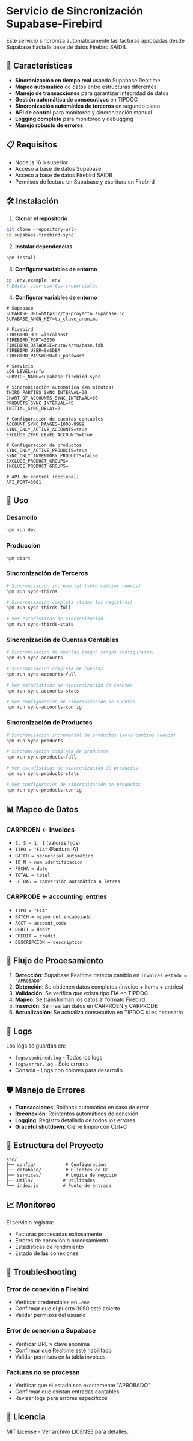 # Servicio de Sincronización Supabase-Firebird

Este servicio sincroniza automáticamente las facturas aprobadas desde Supabase hacia la base de datos Firebird SAIDB.

## 🚀 Características

- **Sincronización en tiempo real** usando Supabase Realtime
- **Mapeo automático** de datos entre estructuras diferentes
- **Manejo de transacciones** para garantizar integridad de datos
- **Gestión automática de consecutivos** en TIPDOC
- **Sincronización automática de terceros** en segundo plano
- **API de control** para monitoreo y sincronización manual
- **Logging completo** para monitoreo y debugging
- **Manejo robusto de errores**

## 📋 Requisitos

- Node.js 16 o superior
- Acceso a base de datos Supabase
- Acceso a base de datos Firebird SAIDB
- Permisos de lectura en Supabase y escritura en Firebird

## 🛠️ Instalación

1. **Clonar el repositorio**
```bash
git clone <repository-url>
cd supabase-firebird-sync
```

2. **Instalar dependencias**
```bash
npm install
```

3. **Configurar variables de entorno**
```bash
cp .env.example .env
# Editar .env con tus credenciales
```

4. **Configurar variables de entorno**
```env
# Supabase
SUPABASE_URL=https://tu-proyecto.supabase.co
SUPABASE_ANON_KEY=tu_clave_anonima

# Firebird
FIREBIRD_HOST=localhost
FIREBIRD_PORT=3050
FIREBIRD_DATABASE=ruta/a/tu/base.fdb
FIREBIRD_USER=SYSDBA
FIREBIRD_PASSWORD=tu_password

# Servicio
LOG_LEVEL=info
SERVICE_NAME=supabase-firebird-sync

# Sincronización automática (en minutos)
THIRD_PARTIES_SYNC_INTERVAL=30
CHART_OF_ACCOUNTS_SYNC_INTERVAL=60
PRODUCTS_SYNC_INTERVAL=45
INITIAL_SYNC_DELAY=2

# Configuración de cuentas contables
ACCOUNT_SYNC_RANGES=1000-9999
SYNC_ONLY_ACTIVE_ACCOUNTS=true
EXCLUDE_ZERO_LEVEL_ACCOUNTS=true

# Configuración de productos
SYNC_ONLY_ACTIVE_PRODUCTS=true
SYNC_ONLY_INVENTORY_PRODUCTS=false
EXCLUDE_PRODUCT_GROUPS=
INCLUDE_PRODUCT_GROUPS=

# API de control (opcional)
API_PORT=3001
```

## 🚀 Uso

### Desarrollo
```bash
npm run dev
```

### Producción
```bash
npm start
```

### Sincronización de Terceros
```bash
# Sincronización incremental (solo cambios nuevos)
npm run sync-thirds

# Sincronización completa (todos los registros)
npm run sync-thirds-full

# Ver estadísticas de sincronización
npm run sync-thirds-stats
```

### Sincronización de Cuentas Contables
```bash
# Sincronización de cuentas (según rangos configurados)
npm run sync-accounts

# Sincronización completa de cuentas
npm run sync-accounts-full

# Ver estadísticas de sincronización de cuentas
npm run sync-accounts-stats

# Ver configuración de sincronización de cuentas
npm run sync-accounts-config
```

### Sincronización de Productos
```bash
# Sincronización incremental de productos (solo cambios nuevos)
npm run sync-products

# Sincronización completa de productos
npm run sync-products-full

# Ver estadísticas de sincronización de productos
npm run sync-products-stats

# Ver configuración de sincronización de productos
npm run sync-products-config
```

## 📊 Mapeo de Datos

### CARPROEN ← invoices
- `E, S = 1, 1` (valores fijos)
- `TIPO = "FIA"` (Factura IA)
- `BATCH = secuencial automático`
- `ID_N = num_identificacion`
- `FECHA = date`
- `TOTAL = total`
- `LETRAS = conversión automática a letras`

### CARPRODE ← accounting_entries
- `TIPO = "FIA"`
- `BATCH = mismo del encabezado`
- `ACCT = account_code`
- `DEBIT = debit`
- `CREDIT = credit`
- `DESCRIPCION = description`

## 🔄 Flujo de Procesamiento

1. **Detección**: Supabase Realtime detecta cambio en `invoices.estado = "APROBADO"`
2. **Obtención**: Se obtienen datos completos (invoice + items + entries)
3. **Validación**: Se verifica que exista tipo FIA en TIPDOC
4. **Mapeo**: Se transforman los datos al formato Firebird
5. **Inserción**: Se insertan datos en CARPROEN y CARPRODE
6. **Actualización**: Se actualiza consecutivo en TIPDOC si es necesario

## 📝 Logs

Los logs se guardan en:
- `logs/combined.log` - Todos los logs
- `logs/error.log` - Solo errores
- Consola - Logs con colores para desarrollo

## 🛡️ Manejo de Errores

- **Transacciones**: Rollback automático en caso de error
- **Reconexión**: Reintentos automáticos de conexión
- **Logging**: Registro detallado de todos los errores
- **Graceful shutdown**: Cierre limpio con Ctrl+C

## 🔧 Estructura del Proyecto

```
src/
├── config/           # Configuración
├── database/         # Clientes de BD
├── services/         # Lógica de negocio
├── utils/           # Utilidades
└── index.js         # Punto de entrada
```

## 📈 Monitoreo

El servicio registra:
- Facturas procesadas exitosamente
- Errores de conexión o procesamiento
- Estadísticas de rendimiento
- Estado de las conexiones

## 🚨 Troubleshooting

### Error de conexión a Firebird
- Verificar credenciales en `.env`
- Confirmar que el puerto 3050 esté abierto
- Validar permisos del usuario

### Error de conexión a Supabase
- Verificar URL y clave anónima
- Confirmar que Realtime esté habilitado
- Validar permisos en la tabla invoices

### Facturas no se procesan
- Verificar que el estado sea exactamente "APROBADO"
- Confirmar que existan entradas contables
- Revisar logs para errores específicos

## 📄 Licencia

MIT License - Ver archivo LICENSE para detalles.
